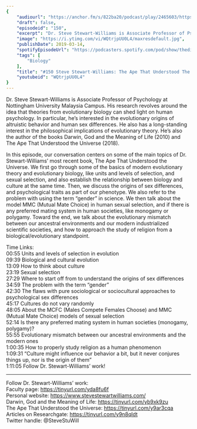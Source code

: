 ```yaml
---
{
	"audiourl": "https://anchor.fm/s/822ba20/podcast/play/2465603/https%3A%2F%2Fd3ctxlq1ktw2nl.cloudfront.net%2Fproduction%2F2019-1-23%2F10379799-44100-2-172b20f9581ac.m4a",
	"draft": false,
	"episodeid": "150",
	"excerpt": "Dr. Steve Stewart-Williams is Associate Professor of Psychology at Nottingham University Malaysia Campus. His research revolves around the idea that theories from evolutionary biology can shed light on human psychology. In particular, he’s interested in the evolutionary origins of altruistic behavior and human sex differences. He also has a long-standing interest in the philosophical implications of evolutionary theory. He’s also the author of the books Darwin, God and the Meaning of Life (2010) and The Ape That Understood the Universe (2018).",
	"image": "https://i.ytimg.com/vi/WQtrjpUU0L4/maxresdefault.jpg",
	"publishDate": 2019-03-14,
	"spotifyEpisodeUrl": "https://podcasters.spotify.com/pod/show/thedissenter/episodes/150-Steve-Stewart-Williams-The-Ape-That-Understood-The-Universe--Biology-and-Human-Culture-e39oc3",
	"tags": [
		"Biology"
	],
	"title": "#150 Steve Stewart-Williams: The Ape That Understood The Universe, Biology and Human Culture",
	"youtubeid": "WQtrjpUU0L4"
}
---
```

Dr. Steve Stewart-Williams is Associate Professor of Psychology at Nottingham University Malaysia Campus. His research revolves around the idea that theories from evolutionary biology can shed light on human psychology. In particular, he’s interested in the evolutionary origins of altruistic behavior and human sex differences. He also has a long-standing interest in the philosophical implications of evolutionary theory. He’s also the author of the books Darwin, God and the Meaning of Life (2010) and The Ape That Understood the Universe (2018).

In this episode, our conversation centers on some of the main topics of Dr. Stewart-Williams’ most recent book, The Ape That Understood the Universe. We first go through some of the basics of modern evolutionary theory and evolutionary biology, like units and levels of selection, and sexual selection, and also establish the relationship between biology and culture at the same time. Then, we discuss the origins of sex differences, and psychological traits as part of our phenotype. We also refer to the problem with using the term “gender” in science. We then talk about the model MMC (Mutual Mate Choice) in human sexual selection, and if there is any preferred mating system in human societies, like monogamy or polygamy. Toward the end, we talk about the evolutionary mismatch between our ancestral environments and our modern industrialized scientific societies, and how to approach the study of religion from a biological/evolutionary standpoint.

Time Links:  
<time>00:55</time> Units and levels of selection in evolution  
<time>09:39</time> Biological and cultural evolution                          
<time>13:09</time> How to think about culture      
<time>23:19</time> Sexual selection                 
<time>27:29</time> Where to start off from to understand the origins of sex differences              
<time>34:59</time> The problem with the term “gender”                
<time>42:30</time> The flaws with pure sociological or sociocultural approaches to psychological sex differences           
<time>45:17</time> Cultures do not vary randomly   
<time>48:05</time> About the MCFC (Males Compete Females Choose) and MMC (Mutual Mate Choice) models of sexual selection  
<time>52:14</time> Is there any preferred mating system in human societies (monogamy, polygamy)?    
<time>55:55</time> Evolutionary mismatch between our ancestral environments and the modern ones     
<time>1:00:35</time> How to properly study religion as a human phenomenon  
<time>1:09:31</time> “Culture might influence our behavior a bit, but it never conjures things up, nor is the origin of them”      
<time>1:11:05</time> Follow Dr. Stewart-Williams’ work!      

---

Follow Dr. Stewart-Williams’ work:  
Faculty page: https://tinyurl.com/yda8fu6f  
Personal website: https://www.stevestewartwilliams.com/  
Darwin, God and the Meaning of Life: https://tinyurl.com/yb9xk9zu  
The Ape That Understood the Universe: https://tinyurl.com/y9ar3cqa  
Articles on Researchgate: https://tinyurl.com/y9n8qldt  
Twitter handle: @SteveStuWill
